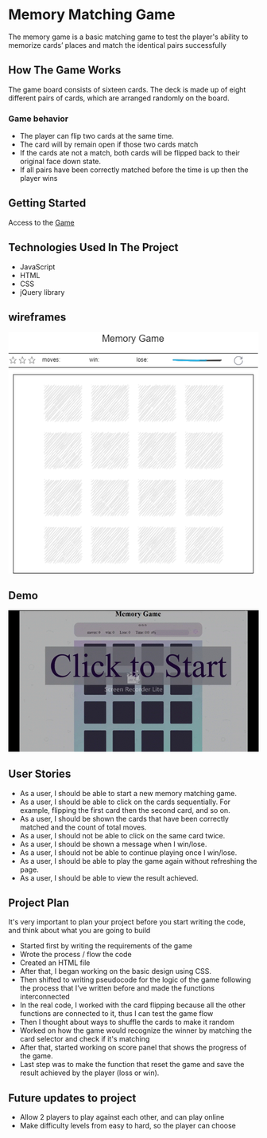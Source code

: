 # Memory Matching Game

The memory game is a basic matching game to test the player's ability to memorize cards’ places and match the identical pairs successfully

## How The Game Works

The game board consists of sixteen cards. The deck is made up of eight different pairs of cards, which are arranged randomly on the board.

### Game behavior

- The player can flip two cards at the same time.
- The card will by remain open if those two cards match
- If the cards ate not a match, both cards will be flipped back to their original face down state.
- If all pairs have been correctly matched before the time is up then the player wins

## Getting Started

Access to the [Game](https://pages.git.generalassemb.ly/bushra-mulla/Memory-Matching-Game/)

## Technologies Used In The Project

- JavaScript
- HTML
- CSS
- jQuery library

## wireframes

![wireframes](./img/whireframes.png)

## Demo

![Web Page](./img/web.gif)

## User Stories

- As a user, I should be able to start a new memory matching game.
- As a user, I should be able to click on the cards sequentially. For example, flipping the first card then the second card, and so on.
- As a user, I should be shown the cards that have been correctly matched and the count of total moves.
- As a user, I should not be able to click on the same card twice.
- As a user, I should be shown a message when I win/lose.
- As a user, I should not be able to continue playing once I win/lose.
- As a user, I should be able to play the game again without refreshing the page.
- As a user, I should be able to view the result achieved.

## Project Plan

It's very important to plan your project before you start writing the code, and think about what you are going to build

- Started first by writing the requirements of the game
- Wrote the process / flow the code
- Created an HTML file
- After that, I began working on the basic design using CSS.
- Then shifted to writing pseudocode for the logic of the game following the process that I’ve written before and made the functions interconnected
- In the real code, I worked with the card flipping because all the other functions are connected to it, thus I can test the game flow
- Then I thought about ways to shuffle the cards to make it random
- Worked on how the game would recognize the winner by matching the card selector and check if it's matching
- After that, started working on score panel that shows the progress of the game.
- Last step was to make the function that reset the game and save the result achieved by the player (loss or win).

## Future updates to project

- Allow 2 players to play against each other, and can play online
- Make difficulty levels from easy to hard, so the player can choose
